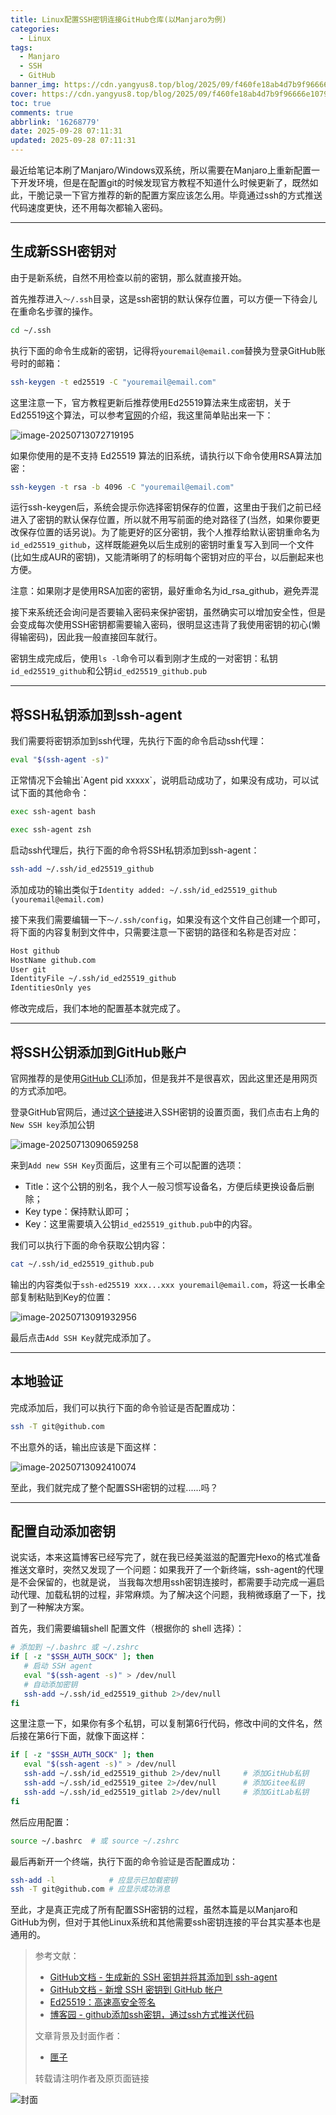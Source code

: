 ```yaml
---
title: Linux配置SSH密钥连接GitHub仓库(以Manjaro为例)
categories:
  - Linux
tags:
  - Manjaro
  - SSH
  - GitHub
banner_img: https://cdn.yangyus8.top/blog/2025/09/f460fe18ab4d7b9f96666e1079a768ad.webp
cover: https://cdn.yangyus8.top/blog/2025/09/f460fe18ab4d7b9f96666e1079a768ad.webp
toc: true
comments: true
abbrlink: '16268779'
date: 2025-09-28 07:11:31
updated: 2025-09-28 07:11:31
---
```


最近给笔记本刷了Manjaro/Windows双系统，所以需要在Manjaro上重新配置一下开发环境，但是在配置git的时候发现官方教程不知道什么时候更新了，既然如此，干脆记录一下官方推荐的新的配置方案应该怎么用。毕竟通过ssh的方式推送代码速度更快，还不用每次都输入密码。

------

## 生成新SSH密钥对

由于是新系统，自然不用检查以前的密钥，那么就直接开始。

首先推荐进入`～/.ssh`目录，这是ssh密钥的默认保存位置，可以方便一下待会儿在重命名步骤的操作。

```bash
cd ~/.ssh
```

执行下面的命令生成新的密钥，记得将`youremail@email.com`替换为登录GitHub账号时的邮箱：

```bash
ssh-keygen -t ed25519 -C "youremail@email.com"
```

这里注意一下，官方教程更新后推荐使用Ed25519算法来生成密钥，关于Ed25519这个算法，可以参考[官网](https://ed25519.cr.yp.to/)的介绍，我这里简单贴出来一下：

![image-20250713072719195](https://cdn.yangyus8.top/blog/2025/09/02d75852ac784f1fb963b99d6df7f987.webp)

<p class="note note-info">
	如果你使用的是不支持 Ed25519 算法的旧系统，请执行以下命令使用RSA算法加密：
</p>


```bash
ssh-keygen -t rsa -b 4096 -C "youremail@email.com"
```

运行ssh-keygen后，系统会提示你选择密钥保存的位置，这里由于我们之前已经进入了密钥的默认保存位置，所以就不用写前面的绝对路径了(当然，如果你要更改保存位置的话另说)。为了能更好的区分密钥，我个人推荐给默认密钥重命名为`id_ed25519_github`，这样既能避免以后生成别的密钥时重复写入到同一个文件(比如生成AUR的密钥)，又能清晰明了的标明每个密钥对应的平台，以后删起来也方便。

<p class="note note-info">
	注意：如果刚才是使用RSA加密的密钥，最好重命名为id_rsa_github，避免弄混
</p>


接下来系统还会询问是否要输入密码来保护密钥，虽然确实可以增加安全性，但是会变成每次使用SSH密钥都需要输入密码，很明显这违背了我使用密钥的初心(懒得输密码)，因此我一般直接回车就行。

密钥生成完成后，使用`ls -l`命令可以看到刚才生成的一对密钥：私钥`id_ed25519_github`和公钥`id_ed25519_github.pub`

------

## 将SSH私钥添加到ssh-agent

我们需要将密钥添加到ssh代理，先执行下面的命令启动ssh代理：

```bash
eval "$(ssh-agent -s)"
```

<p class="note note-primary">
  正常情况下会输出`Agent pid xxxxx`，说明启动成功了，如果没有成功，可以试试下面的其他命令：
</p>


```bash
exec ssh-agent bash
```

```bash
exec ssh-agent zsh
```

启动ssh代理后，执行下面的命令将SSH私钥添加到ssh-agent：

```bash
ssh-add ~/.ssh/id_ed25519_github
```

添加成功的输出类似于`Identity added: ~/.ssh/id_ed25519_github (youremail@email.com)`

接下来我们需要编辑一下`～/.ssh/config`，如果没有这个文件自己创建一个即可，将下面的内容复制到文件中，只需要注意一下密钥的路径和名称是否对应：

```bash
Host github
HostName github.com
User git
IdentityFile ~/.ssh/id_ed25519_github
IdentitiesOnly yes
```

修改完成后，我们本地的配置基本就完成了。

------

## 将SSH公钥添加到GitHub账户

官网推荐的是使用[GitHub CLI](https://docs.github.com/zh/github-cli/github-cli/about-github-cli)添加，但是我并不是很喜欢，因此这里还是用网页的方式添加吧。

登录GitHub官网后，通过[这个链接](https://github.com/settings/keys)进入SSH密钥的设置页面，我们点击右上角的`New SSH key`添加公钥

![image-20250713090659258](https://cdn.yangyus8.top/blog/2025/09/6a2cd7715427b83698114641f67ca5d2.webp)

来到`Add new SSH Key`页面后，这里有三个可以配置的选项：

- Title：这个公钥的别名，我个人一般习惯写设备名，方便后续更换设备后删除；
- Key type：保持默认即可；
- Key：这里需要填入公钥`id_ed25519_github.pub`中的内容。

我们可以执行下面的命令获取公钥内容：

```bash
cat ~/.ssh/id_ed25519_github.pub
```

输出的内容类似于`ssh-ed25519 xxx...xxx youremail@email.com`，将这一长串全部复制粘贴到Key的位置：

![image-20250713091932956](https://cdn.yangyus8.top/blog/2025/09/0e8ae1390a6202861d8a2335bea6c9f4.webp)

最后点击`Add SSH Key`就完成添加了。

------

## 本地验证

完成添加后，我们可以执行下面的命令验证是否配置成功：

```bash
ssh -T git@github.com 
```

不出意外的话，输出应该是下面这样：

![image-20250713092410074](https://cdn.yangyus8.top/blog/2025/09/a3d15169731af434dddd599eafee992f.webp)

至此，我们就完成了整个配置SSH密钥的过程......吗？

------

## 配置自动添加密钥

说实话，本来这篇博客已经写完了，就在我已经美滋滋的配置完Hexo的格式准备推送文章时，突然又发现了一个问题：如果我开了一个新终端，ssh-agent的代理是不会保留的，也就是说， 当我每次想用ssh密钥连接时，都需要手动完成一遍启动代理、加载私钥的过程，非常麻烦。为了解决这个问题，我稍微琢磨了一下，找到了一种解决方案。

首先，我们需要编辑shell 配置文件（根据你的 shell 选择）：

```bash
# 添加到 ~/.bashrc 或 ~/.zshrc
if [ -z "$SSH_AUTH_SOCK" ]; then
   # 启动 SSH agent
   eval "$(ssh-agent -s)" > /dev/null
   # 自动添加密钥
   ssh-add ~/.ssh/id_ed25519_github 2>/dev/null
fi
```

这里注意一下，如果你有多个私钥，可以复制第6行代码，修改中间的文件名，然后接在第6行下面，就像下面这样：

```bash
if [ -z "$SSH_AUTH_SOCK" ]; then
   eval "$(ssh-agent -s)" > /dev/null
   ssh-add ~/.ssh/id_ed25519_github 2>/dev/null		# 添加GitHub私钥
   ssh-add ~/.ssh/id_ed25519_gitee 2>/dev/null		# 添加Gitee私钥
   ssh-add ~/.ssh/id_ed25519_gitlab 2>/dev/null		# 添加GitLab私钥
fi
```

然后应用配置：

```bash
source ~/.bashrc  # 或 source ~/.zshrc
```

最后再新开一个终端，执行下面的命令验证是否配置成功：

```bash
ssh-add -l            # 应显示已加载密钥
ssh -T git@github.com # 应显示成功消息
```

至此，才是真正完成了所有配置SSH密钥的过程，虽然本篇是以Manjaro和GitHub为例，但对于其他Linux系统和其他需要ssh密钥连接的平台其实基本也是通用的。

> 参考文献：
>
> - [GitHub文档 - 生成新的 SSH 密钥并将其添加到 ssh-agent](https://docs.github.com/zh/authentication/connecting-to-github-with-ssh/generating-a-new-ssh-key-and-adding-it-to-the-ssh-agent)
> - [GitHub文档 - 新增 SSH 密钥到 GitHub 帐户](https://docs.github.com/zh/authentication/connecting-to-github-with-ssh/adding-a-new-ssh-key-to-your-github-account)
> - [Ed25519：高速高安全签名](https://ed25519.cr.yp.to/)
> - [博客园 - github添加ssh密钥，通过ssh方式推送代码](https://www.cnblogs.com/kiwiblog/p/18341759)
>
> 文章背景及封面作者：
>
> - [匣子](https://www.pixiv.net/users/64408268)
>
> 转载请注明作者及原页面链接

![封面](https://cdn.yangyus8.top/blog/2025/09/f460fe18ab4d7b9f96666e1079a768ad.webp)
